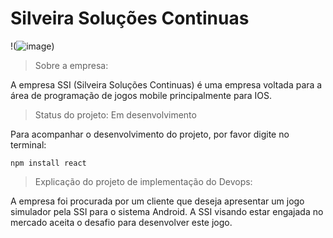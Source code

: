 # Silveira Soluções Continuas 

!(![image](https://user-images.githubusercontent.com/125428490/228621929-6852d9c3-80d8-48df-8505-eae006d05e3b.png)) 

> Sobre a empresa:

A empresa SSI (Silveira Soluções Continuas) é uma empresa voltada para a área de programação de jogos mobile principalmente para IOS. 

> Status do projeto: Em desenvolvimento

Para acompanhar o desenvolvimento do projeto, por favor digite no terminal: 

```
npm install react
```

> Explicação do projeto de implementação do Devops:

A empresa foi procurada por um cliente que deseja apresentar um jogo simulador pela SSI para o sistema Android. A SSI visando estar engajada no mercado aceita o desafio para desenvolver este jogo.
